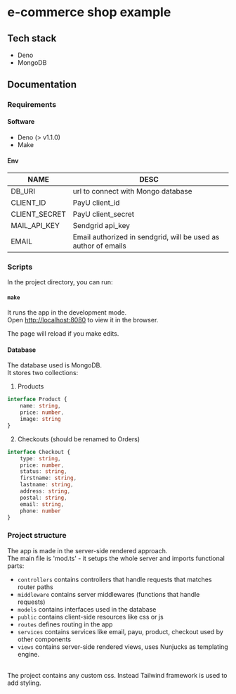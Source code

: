 # e-commerce shop example

## Tech stack
- Deno
- MongoDB

## Documentation

### Requirements
#### Software
- Deno (> v1.1.0)
- Make

#### Env
| NAME | DESC |
| ---- | ---- |
| DB_URI | url to connect with Mongo database |
| CLIENT_ID | PayU client_id |
| CLIENT_SECRET | PayU client_secret |
| MAIL_API_KEY | Sendgrid api_key |
| EMAIL | Email authorized in sendgrid, will be used as author of emails |


### Scripts
In the project directory, you can run:

#### `make`

It runs the app in the development mode.<br />
Open [http://localhost:8080](http://localhost:8080) to view it in the browser.

The page will reload if you make edits.

#### Database
The database used is MongoDB.<br />
It stores two collections:
1) Products
```typescript
interface Product {
    name: string,
    price: number,
    image: string
}
```

2) Checkouts (should be renamed to Orders)
```typescript
interface Checkout {
    type: string,
    price: number,
    status: string,
    firstname: string,
    lastname: string,
    address: string,
    postal: string,
    email: string,
    phone: number
}
```

### Project structure
The app is made in the server-side rendered approach. <br />
The main file is 'mod.ts' - it setups the whole server and imports functional parts:
- `controllers` contains controllers that handle requests that matches router paths
- `middleware`  contains server middlewares (functions that handle requests)
- `models` contains interfaces used in the database
- `public` contains client-side resources like css or js
- `routes` defines routing in the app
- `services` contains services like email, payu, product, checkout used by other components
- `views` contains server-side rendered views, uses Nunjucks as templating engine.
<br />
The project contains any custom css. Instead Tailwind framework is used to add styling.


